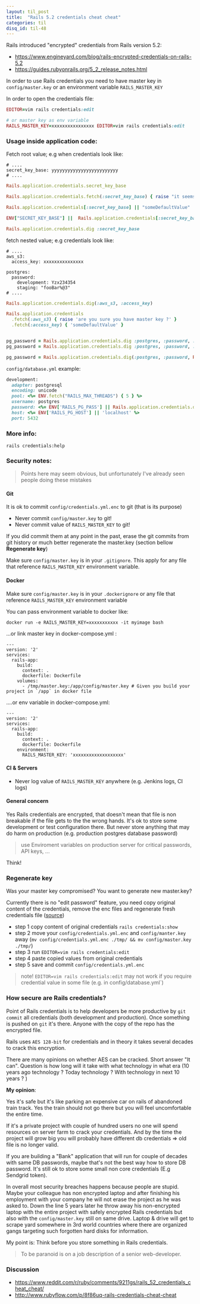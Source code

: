 ```yaml
---
layout: til_post
title:  "Rails 5.2 credentials cheat cheat"
categories: til
disq_id: til-48
---
```


Rails introduced "encrypted" credentials from Rails version 5.2:

* <https://www.engineyard.com/blog/rails-encrypted-credentials-on-rails-5.2>
* <https://guides.rubyonrails.org/5_2_release_notes.html>

In order to use Rails credentials you need to have master key in
`config/master.key` or an environment variable `RAILS_MASTER_KEY`

In order to open the credentials file:

```ruby
EDITOR=vim rails credentials:edit

# or master key as env variable
RAILS_MASTER_KEY=xxxxxxxxxxxxxxxx EDITOR=vim rails credentials:edit
```

### Usage inside application code:

Fetch root value; e.g when credentials look like:

```
# ....
secret_key_base: yyyyyyyyyyyyyyyyyyyyyyyyy
# ....
```

```ruby
Rails.application.credentials.secret_key_base

Rails.application.credentials.fetch(:secret_key_base) { raise "it seems you didn't configure credentials" }

Rails.application.credentials[:secret_key_base] || "someDefaultValue"

ENV["SECRET_KEY_BASE"] ||  Rails.application.credentials[:secret_key_base]

Rails.application.credentials.dig :secret_key_base
```


fetch nested value; e.g credentials look like:

```
# ....
aws_s3:
  access_key: xxxxxxxxxxxxxxx

postgres:
  password:
    development: Yzx234354
    staging: "fooBar%@3"
# ....
```

```ruby
Rails.application.credentials.dig(:aws_s3, :access_key)

Rails.application.credentials
  .fetch(:aws_s3) { raise 'are you sure you have master key ?' }
  .fetch(:access_key) { 'someDefaultValue' }


pg_password = Rails.application.credentials.dig :postgres, :password, :development
pg_password = Rails.application.credentials.dig :postgres, :password, :staging

pg_password = Rails.application.credentials.dig(:postgres, :password, Rails.env.to_sym)
```

`config/database.yml` example:

```ruby
development:
  adapter: postgresql
  encoding: unicode
  pool: <%= ENV.fetch("RAILS_MAX_THREADS") { 5 } %>
  username: postgres
  password: <%= ENV['RAILS_PG_PASS'] || Rails.application.credentials.dig(:postgres, :password, :development)
  host: <%= ENV['RAILS_PG_HOST'] || 'localhost' %>
  port: 5432
```


### More info:

```
rails credentials:help
```

### Security notes:

> Points here may seem obvious, but unfortunately I've already seen
> people doing these mistakes

#### Git

It is ok to commit `config/credentials.yml.enc` to git (that is its
purpose)

* Never commit `config/master.key` to git!
* Never commit value of `RAILS_MASTER_KEY` to git!

If you did commit them at any point in the past, erase the git commits from git history or much better
regenerate the master.key (section bellow **Regenerate key**)

Make sure `config/master.key` is in your `.gitignore`. This apply for any file
that reference `RAILS_MASTER_KEY` environment variable.

#### Docker

Make sure `config/master.key` is in your `.dockerignore` or any file
that reference `RAILS_MASTER_KEY` environment variable

You can pass environment variable to docker like:

```
docker run -e RAILS_MASTER_KEY=xxxxxxxxxxx -it myimage bash
```

...or link master key in docker-compose.yml :

```
---
version: '2'
services:
  rails-app:
    build:
      context: .
      dockerfile: Dockerfile
    volumes:
      - /tmp/master.key:/app/config/master.key # Given you build your project in `/app` in docker file
```

....or env variable in docker-compose.yml:

```
---
version: '2'
services:
  rails-app:
    build:
      context: .
      dockerfile: Dockerfile
    environment:
      RAILS_MASTER_KEY: 'xxxxxxxxxxxxxxxxxxx'
```

#### CI & Servers

* Never log value of `RAILS_MASTER_KEY` anywhere (e.g. Jenkins logs, CI logs)

#### General concern

Yes Rails credentials are encrypted, that doesn't mean that file is non breakable if the file gets to the the wrong hands.
It's ok to store some development or test configuration there. But never store anything that may do harm
on production (e.g. production postgres database password)

> use Enviroment variables on production server for critical passwords,
> API keys, ...

Think!

### Regenerate key

Was your master key compromised? You want to generate new master.key?

Currently there is no "edit password" feature, you need copy original
content of the credentials, remove the enc
files and regenerate fresh credentials file ([source](https://github.com/rails/rails/issues/32718))

* step 1 copy content of original credentials `rails credentials:show`
* step 2  move your `config/credentials.yml.enc` and
`config/manter.key` away (`mv config/credentials.yml.enc ./tmp/ && mv config/master.key ./tmp/`)
* step 3 run `EDITOR=vim rails credentials:edit`
* step 4 paste copied values from original credentials
* step 5 save and commit `config/credentials.yml.enc`

> note! `EDITOR=vim rails credentials:edit` may not work if you require
> credential value in some file (e.g. in config/database.yml`)


### How secure are Rails credentials?

Point of Rails credentials is to help developers be more productive by
`git commit` all credentials (both development and production). Once
something is pushed on `git` it's there. Anyone with the copy of the
repo has the encrypted file.

Rails uses `AES 128-bit` for credentials and in theory it takes several decades to crack this encryption.

There are many opinions on whether AES can be cracked. Short answer
"It can". Question is how long will it take with what technology in what era (10
years ago technology ? Today technology ? With technology in next 10 years ? )

**My opinion**:

Yes it's safe but it's like parking an expensive
car on rails of abandoned train track. Yes the train should not go there but
you will feel uncomfortable the entire time.

If it's a private project with couple of hundred users no one will spend resources on server farm
to crack your credentials. And by the time the project will grow big you
will probably have different db credentials => old file is no longer
valid.

If you are building a "Bank" application that will run for couple of
decades with same DB passwords, maybe that's not the best way
how to store DB password. It's still ok to store some small non core
credentials (E.g Sendgrid token).

In overall most security breaches happens because people are stupid.
Maybe your colleague has non encrypted laptop and after finishing his
employment with your company he will not erase the project as he was
asked to. Down the line 5 years later he throw away his non-encrypted
laptop with the entire project with safely encrypted Rails credentials
but also with the `config/master.key` still on same drive. Laptop &
drive will get to scrape yard somewhere in 3rd world countries where there are
organized gangs targeting such forgotten hard disks for information.

My point is: Think before you store something in Rails credentials.

> To be paranoid is on a job description of a senior web-developer.

### Discussion

* <https://www.reddit.com/r/ruby/comments/9211gs/rails_52_credentials_cheat_cheat/>
* <http://www.rubyflow.com/p/8f86uq-rails-credentials-cheat-cheat>


